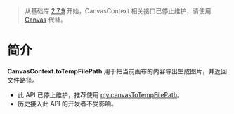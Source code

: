 > 从基础库 [2.7.9](https://opendocs.alipay.com/mini/framework/lib-upgrade-v2) 开始，CanvasContext 相关接口已停止维护，请使用 [Canvas](https://opendocs.alipay.com/mini/01vzqv) 代替。

# 简介

**CanvasContext.toTempFilePath** 用于把当前画布的内容导出生成图片，并返回文件路径。

- 此 API 已停止维护，推荐使用 [my.canvasToTempFilePath](https://opendocs.alipay.com/mini/api/my.canvasToTempFilePath)。
- 历史接入此 API 的开发者不受影响。
